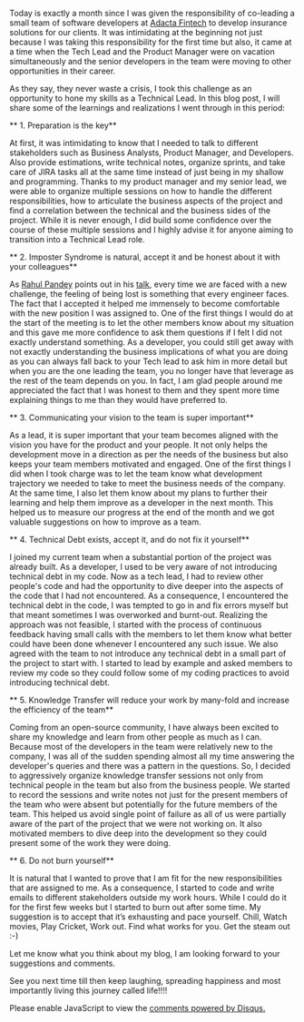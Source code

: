 <!-- 
.. title: Learnings from a month of being an Assistant Tech Lead!
.. slug: learnings-from-a-month-of-being-a-tech-lead
.. date: 2022-01-18 21:44:47 UTC+05:30
.. tags: 
.. category: 
.. link: 
.. description: 
.. type: text
-->

Today is exactly a month since I was given the responsibility of co-leading a small team of software developers at [Adacta Fintech](https://www.adacta-fintech.com/) to develop insurance solutions for our clients. It was intimidating at the beginning not just because I was taking this responsibility for the first time but also, it came at a time when the Tech Lead and the Product Manager were on vacation simultaneously and the senior developers in the team were moving to other opportunities in their career.

As they say, they never waste a crisis, I took this challenge as an opportunity to hone my skills as a Technical Lead. In this blog post, I will share some of the learnings and realizations I went through in this period:

** 1. Preparation is the key**

At first, it was intimidating to know that I needed to talk to different stakeholders such as Business Analysts, Product Manager, and Developers. Also provide estimations, write technical notes, organize sprints, and take care of JIRA tasks all at the same time instead of just being in my shallow and programming. Thanks to my product manager and my senior lead, we were able to organize multiple sessions on how to handle the different responsibilities, how to articulate the business aspects of the project and find a correlation between the technical and the business sides of the project. While it is never enough, I did build some confidence over the course of these multiple sessions and I highly advise it for anyone aiming to transition into a Technical Lead role.

** 2. Imposter Syndrome is natural, accept it and be honest about it with your colleagues**

As [Rahul Pandey](https://www.linkedin.com/in/rpandey1234/) points out in his [talk](https://www.youtube.com/watch?v=F_CLhDvtYrs&ab_channel=Codementor), every time we are faced with a new challenge, the feeling of being lost is something that every engineer faces. The fact that I accepted it helped me immensely to become comfortable with the new position I was assigned to. One of the first things I would do at the start of the meeting is to let the other members know about my situation and this gave me more confidence to ask them questions if I felt I did not exactly understand something. As a developer, you could still get away with not exactly understanding the business implications of what you are doing as you can always fall back to your Tech lead to ask him in more detail but when you are the one leading the team, you no longer have that leverage as the rest of the team depends on you. In fact, I am glad people around me appreciated the fact that I was honest to them and they spent more time explaining things to me than they would have preferred to.

** 3. Communicating your vision to the team is super important**

As a lead, it is super important that your team becomes aligned with the vision you have for the product and your people. It not only helps the development move in a direction as per the needs of the business but also keeps your team members motivated and engaged. One of the first things I did when I took charge was to let the team know what development trajectory we needed to take to meet the business needs of the company. At the same time, I also let them know about my plans to further their learning and help them improve as a developer in the next month. This helped us to measure our progress at the end of the month and we got valuable suggestions on how to improve as a team.

** 4. Technical Debt exists, accept it, and do not fix it yourself**

I joined my current team when a substantial portion of the project was already built. As a developer, I used to be very aware of not introducing technical debt in my code. Now as a tech lead, I had to review other people's code and had the opportunity to dive deeper into the aspects of the code that I had not encountered. As a consequence, I encountered the technical debt in the code, I was tempted to go in and fix errors myself but that meant sometimes I was overworked and burnt-out. Realizing the approach was not feasible, I started with the process of continuous feedback having small calls with the members to let them know what better could have been done whenever I encountered any such issue. We also agreed with the team to not introduce any technical debt in a small part of the project to start with. I started to lead by example and asked members to review my code so they could follow some of my coding practices to avoid introducing technical debt.

** 5. Knowledge Transfer will reduce your work by many-fold and increase the efficiency of the team**

Coming from an open-source community, I have always been excited to share my knowledge and learn from other people as much as I can. Because most of the developers in the team were relatively new to the company, I was all of the sudden spending almost all my time answering the developer's queries and there was a pattern in the questions. So, I decided to aggressively organize knowledge transfer sessions not only from technical people in the team but also from the business people. We started to record the sessions and write notes not just for the present members of the team who were absent but potentially for the future members of the team. This helped us avoid single point of failure as all of us were partially aware of the part of the project that we were not working on. It also motivated members to dive deep into the development so they could present some of the work they were doing.

** 6. Do not burn yourself**

It is natural that I wanted to prove that I am fit for the new responsibilities that are assigned to me. As a consequence, I started to code and write emails to different stakeholders outside my work hours. While I could do it for the first few weeks but I started to burn out after some time. My suggestion is to accept that it’s exhausting and pace yourself. Chill, Watch movies, Play Cricket, Work out. Find what works for you. Get the steam out :-)

Let me know what you think about my blog, I am looking forward to your suggestions and comments.

See you next time till then keep laughing, spreading happiness and most importantly living this journey called life!!!!

<div id="disqus_thread"></div>
<script>
/**
* RECOMMENDED CONFIGURATION VARIABLES: EDIT AND UNCOMMENT THE SECTION BELOW TO INSERT DYNAMIC VALUES FROM YOUR PLATFORM OR CMS.
* LEARN WHY DEFINING THESE VARIABLES IS IMPORTANT: https://disqus.com/admin/universalcode/#configuration-variables
*/
/*
var disqus_config = function () {
this.page.url = PAGE_URL; // Replace PAGE_URL with your page's canonical URL variable
this.page.identifier = PAGE_IDENTIFIER; // Replace PAGE_IDENTIFIER with your page's unique identifier variable
};
*/
(function() { // DON'T EDIT BELOW THIS LINE
var d = document, s = d.createElement('script');

s.src = '//avoyage.disqus.com/embed.js';

s.setAttribute('data-timestamp', +new Date());
(d.head || d.body).appendChild(s);
})();
</script>
<noscript>Please enable JavaScript to view the <a href="https://disqus.com/?ref_noscript" rel="nofollow">comments powered by Disqus.</a></noscript>
